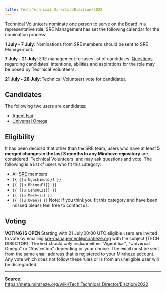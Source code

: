 ```yaml
---
title: Tech:Technical Director/Election/2022
---
```


Technical Volunteers nominate one person to serve on the [Board](https://meta.miraheze.org/wiki/Board) in a representative role. SRE Management has set the following calendar for the nomination process:

**1 July - 7 July**: Nominations from SRE members should be sent to SRE Management.

**7 July - 21 July**: SRE management releases list of candidates. [Questions](https://meta.miraheze.org/wiki//Questions) regarding candidates' intentions, abilities and aspirations for the role may be posed by Technical Volunteers.

**21 July - 28 July**: Technical Volunteers vote for candidates.

## Candidates 

The following two users are candidates:
* [Agent Isai](https://meta.miraheze.org/wiki/User:Agent_Isai)
* [Universal Omega](https://meta.miraheze.org/wiki/User:Universal_Omega)

## Eligibility 

It has been decided that other than the SRE team, users who have at least **5 merged changes in the last 3 months to any Miraheze repository** are considered 'Technical Volunteers' and may ask questions and vote. The following is a list of users who fit this category:
* All [SRE](https://meta.miraheze.org/wiki/SRE) members
* `{{ {{u|Ugochimobi}} }}`
* `{{ {{u|RhinosF1}} }}`
* `{{ {{u|Lens0021}} }}`
* `{{ {{u|Dmehus}} }}`
* `{{ {{u|Owen}} }}`
Note: If you think you fit this category and have been missed please feel free to contact us.

## Voting 

**VOTING IS OPEN**
Starting with 21 July 00:00 UTC eligible users are invited to vote by emailing sre-management@miraheze.org with the subject [TECH DIRECTOR]. The text should *only* include either "Agent Isai", "Universal Omega" or "Abstention" depending on your choice. The email must be sent from the same email address that is registered to your Miraheze account. Any vote which does not follow these rules or is from an uneligible user will be disregarded.

----
**Source**: https://meta.miraheze.org/wiki/Tech:Technical_Director/Election/2022